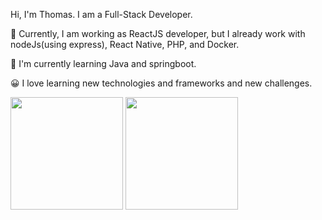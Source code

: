 Hi, I'm Thomas. I am a Full-Stack Developer.

🔭 Currently, I am working as ReactJS developer, but I already work with nodeJs(using express), React Native, PHP, and Docker.

🌱 I'm currently learning Java and springboot.

😀 I love learning new technologies and frameworks and new challenges.

<div>
  <img src="https://github-readme-stats.vercel.app/api?username=nishiduka&count_private=true&show_icons=true&theme=tokyonight" height="180em" />
  <img src="https://github-readme-stats.vercel.app/api/top-langs/?username=nishiduka&count_private=true&show_icons=true&theme=tokyonight" height="180em"  />
</div>

<!--
**nishiduka/nishiduka** is a ✨ _special_ ✨ repository because its `README.md` (this file) appears on your GitHub profile.

Here are some ideas to get you started:

- 🔭 I’m currently working on ...
- 🌱 I’m currently learning ...
- 👯 I’m looking to collaborate on ...
- 🤔 I’m looking for help with ...
- 💬 Ask me about ...
- 📫 How to reach me: ...
- 😄 Pronouns: ...
- ⚡ Fun fact: ...
-->
